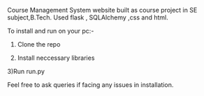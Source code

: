 Course Management System website built as course project in SE subject,B.Tech. Used flask , SQLAlchemy ,css and html.

To install and run on your pc:-

1) Clone the repo

2) Install neccessary libraries

3)Run run.py

Feel free to ask queries if facing any issues in installation.
